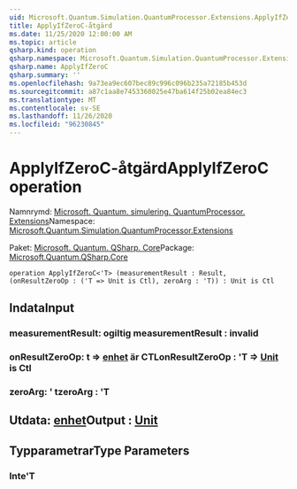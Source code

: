 ```yaml
---
uid: Microsoft.Quantum.Simulation.QuantumProcessor.Extensions.ApplyIfZeroC
title: ApplyIfZeroC-åtgärd
ms.date: 11/25/2020 12:00:00 AM
ms.topic: article
qsharp.kind: operation
qsharp.namespace: Microsoft.Quantum.Simulation.QuantumProcessor.Extensions
qsharp.name: ApplyIfZeroC
qsharp.summary: ''
ms.openlocfilehash: 9a73ea9ec607bec89c996c096b235a72185b453d
ms.sourcegitcommit: a87c1aa8e7453360025e47ba614f25b02ea84ec3
ms.translationtype: MT
ms.contentlocale: sv-SE
ms.lasthandoff: 11/26/2020
ms.locfileid: "96230845"
---
```

# <a name="applyifzeroc-operation"></a><span data-ttu-id="cfbe0-102">ApplyIfZeroC-åtgärd</span><span class="sxs-lookup"><span data-stu-id="cfbe0-102">ApplyIfZeroC operation</span></span>

<span data-ttu-id="cfbe0-103">Namnrymd: [Microsoft. Quantum. simulering. QuantumProcessor. Extensions](xref:Microsoft.Quantum.Simulation.QuantumProcessor.Extensions)</span><span class="sxs-lookup"><span data-stu-id="cfbe0-103">Namespace: [Microsoft.Quantum.Simulation.QuantumProcessor.Extensions](xref:Microsoft.Quantum.Simulation.QuantumProcessor.Extensions)</span></span>

<span data-ttu-id="cfbe0-104">Paket: [Microsoft. Quantum. QSharp. Core](https://nuget.org/packages/Microsoft.Quantum.QSharp.Core)</span><span class="sxs-lookup"><span data-stu-id="cfbe0-104">Package: [Microsoft.Quantum.QSharp.Core](https://nuget.org/packages/Microsoft.Quantum.QSharp.Core)</span></span>




```qsharp
operation ApplyIfZeroC<'T> (measurementResult : Result, (onResultZeroOp : ('T => Unit is Ctl), zeroArg : 'T)) : Unit is Ctl
```


## <a name="input"></a><span data-ttu-id="cfbe0-105">Indata</span><span class="sxs-lookup"><span data-stu-id="cfbe0-105">Input</span></span>

### <a name="measurementresult--__invalidresult__"></a><span data-ttu-id="cfbe0-106">measurementResult: __ogiltig <Result>__</span><span class="sxs-lookup"><span data-stu-id="cfbe0-106">measurementResult : __invalid<Result>__</span></span>




### <a name="onresultzeroop--t--unit--is-ctl"></a><span data-ttu-id="cfbe0-107">onResultZeroOp: t => [enhet](xref:microsoft.quantum.lang-ref.unit)  är CTL</span><span class="sxs-lookup"><span data-stu-id="cfbe0-107">onResultZeroOp : 'T => [Unit](xref:microsoft.quantum.lang-ref.unit)  is Ctl</span></span>




### <a name="zeroarg--t"></a><span data-ttu-id="cfbe0-108">zeroArg: ' t</span><span class="sxs-lookup"><span data-stu-id="cfbe0-108">zeroArg : 'T</span></span>





## <a name="output--unit"></a><span data-ttu-id="cfbe0-109">Utdata: [enhet](xref:microsoft.quantum.lang-ref.unit)</span><span class="sxs-lookup"><span data-stu-id="cfbe0-109">Output : [Unit](xref:microsoft.quantum.lang-ref.unit)</span></span>



## <a name="type-parameters"></a><span data-ttu-id="cfbe0-110">Typparametrar</span><span class="sxs-lookup"><span data-stu-id="cfbe0-110">Type Parameters</span></span>

### <a name="t"></a><span data-ttu-id="cfbe0-111">Inte</span><span class="sxs-lookup"><span data-stu-id="cfbe0-111">'T</span></span>

